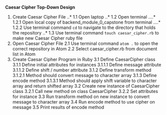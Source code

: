 **Caesar Cipher Top-Down Design**

1. Create Caesar Cipher File
..* 1.1 Open laptop
..* 1.2 Open terminal
....* 1.2.1 Open local copy of backend_module_0_capstone from terminal
....* 1.2.2 Use terminal command `cd` to navigate to the directory that holds the repository
..* 1.3 Use terminal command `touch caesar_cipher.rb` to make new Caesar Cipher ruby file
2. Open Caesar Cipher File
  2.1 Use terminal command `atom .` to open the correct repository in Atom
  2.2 Select caesar_cipher.rb from document list in Atom
3. Create Caesar Cipher Program in Ruby
  3.1 Define CaesarCipher class
    3.1.1 Define initial attributes for instances
      3.1.1.1 Define message attribute
      3.1.1.2 Define shift / number attribute
    3.1.2 Define transform method
      3.1.2.1 Method should convert message to character array
    3.1.3 Define encode method
      3.1.3.1 Method should apply shift variable to character array and return shifted array
  3.2 Create new instance of CaesarCipher class
    3.2.1 Call new method on class CaesarCipher
    3.2.2 Set attributes for instance
  3.3 Run transform method on new instance to convert message to character array
  3.4 Run encode method to use cipher on message
  3.5 Print results of encode method   
